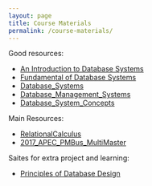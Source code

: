 ```yaml
---
layout: page
title: Course Materials
permalink: /course-materials/
---
```

Good resources:
* [An Introduction to Database Systems](/Database/Static_files/An_Introduction_to_Database_Systems.pdf)
* [Fundamental of Database Systems](/Database/Static_files/Fundamental_of_Database_Systems.pdf)
* [Database_Systems](/Database/Static_files/Database_Systems.pdf)
* [Database_Management_Systems](/Database/Static_files/Database_Management_Systems.pdf)
* [Database_System_Concepts](/Database/Static_files/Database_System_Concepts.pdf)


Main Resources:
* [RelationalCalculus](/Database/Static_files/RelationalCalculus.pdf)
* [2017_APEC_PMBus_MultiMaster](/Database/Static_files/2017_APEC_PMBus_MultiMaster.pdf)


Saites for extra project and learning:
* [Principles of Database Design](https://swayam.gov.in/nd1_noc19_cs46/preview)